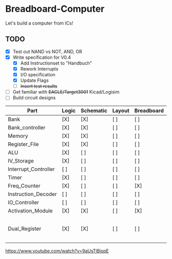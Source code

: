 # Breadboard-Computer
Let's build a computer from ICs!

## TODO
- [X] Test out NAND vs NOT, AND, OR
- [X] Write specification for V0.4
  - [X] Add Instructionset to "Handbuch"
  - [X] Rework Interrupts
  - [X] I/O specification
  - [X] Update Flags
  - [ ] ~~Insert test results~~
- [ ] Get familiar with ~~EAGLE/Target3001~~ Kicad/Logisim
- [ ] Build circuit designs

| Part                  | Logic | Schematic | Layout | Breadboard | Etching | Soldering | Documenation | Engineer | Comment
|-----------------------|-------|-----------|--------|------------|---------|-----------|--------------|----------|---------
| Bank                  | [X]   | [X]       | [ ]    | [ ]        | [ ]     | [ ]       | [ ]          | alex     | 
| Bank\_controller      | [X]   | [X]       | [ ]    | [ ]        | [ ]     | [ ]       | [ ]          | alex     | 
| Memory                | [X]   | [X]       | [ ]    | [ ]        | [ ]     | [ ]       | [ ]          | alex     | 
| Register\_File        | [X]   | [X]       | [ ]    | [ ]        | [ ]     | [ ]       | [ ]          | alex     | 
| ALU                   | [X]   | [ ]       | [ ]    | [ ]        | [ ]     | [ ]       | [ ]          | simon    | 
| IV\_Storage           | [X]   | [ ]       | [ ]    | [ ]        | [ ]     | [ ]       | [ ]          | alex     | 
| Interrupt\_Controller | [ ]   | [ ]       | [ ]    | [ ]        | [ ]     | [ ]       | [ ]          | alex     | 
| Timer                 | [X]   | [ ]       | [ ]    | [ ]        | [ ]     | [ ]       | [ ]          | alex     | 
| Freq\_Counter         | [X]   | [ ]       | [ ]    | [X]        | [ ]     | [ ]       | [ ]          | alex     | 
| Instruction\_Decoder  | [ ]   | [ ]       | [ ]    | [ ]        | [ ]     | [ ]       | [ ]          | alex     | 
| IO\_Controller        | [ ]   | [ ]       | [ ]    | [ ]        | [ ]     | [ ]       | [ ]          | simon    | 
| Activation\_Module    | [X]   | [X]       | [ ]    | [X]        | [ ]     | [ ]       | [ ]          | alex     | 
| Dual\_Register        | [X]   | [X]       | [ ]    | [ ]        | [ ] x2  | [ ] x2    | [ ]          | alex     | Replacement for BID-Regiser and IR
https://www.youtube.com/watch?v=9aUsTlBjspE
